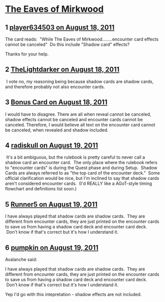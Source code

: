 # [The Eaves of Mirkwood](https://community.fantasyflightgames.com/topic/51790-the-eaves-of-mirkwood/)

## 1 [player634503 on August 18, 2011](https://community.fantasyflightgames.com/topic/51790-the-eaves-of-mirkwood/?do=findComment&comment=516690)

The card reads:  "While The Eaves of Mirkwood........encounter card effects cannot be canceled"  Do this include "Shadow card" effects?

Thanks for your help.

## 2 [TheLightdarker on August 18, 2011](https://community.fantasyflightgames.com/topic/51790-the-eaves-of-mirkwood/?do=findComment&comment=516693)

 I vote no, my reasoning being because shadow cards are shadow cards, and therefore probably not also encounter cards.

## 3 [Bonus Card on August 18, 2011](https://community.fantasyflightgames.com/topic/51790-the-eaves-of-mirkwood/?do=findComment&comment=516769)

I would have to disagree. There are all when reveal cannot be canceled, shadow effects cannot be canceled and encounter cards cannot be canceled. Therefore, I would believe all text on the encounter card cannot be canceled, when revealed and shadow included.

## 4 [radiskull on August 19, 2011](https://community.fantasyflightgames.com/topic/51790-the-eaves-of-mirkwood/?do=findComment&comment=516813)

 It's a bit ambiguous, but the rulebook is pretty careful to never call a shadow card an encounter card.  The only place where the rulebook refers to "encounter cards" is during the Quest phase and during Setup.  Shadow Cards are always referred to as "the top card of the encounter deck."  Some official clarification would be nice, but I'm inclined to say that shadow cards aren't considered encounter cards.  (I'd REALLY like a AGoT-style timing flowchart and definitions list soon.)

## 5 [Runner5 on August 19, 2011](https://community.fantasyflightgames.com/topic/51790-the-eaves-of-mirkwood/?do=findComment&comment=516815)

I have always played that shadow cards are shadow cards.  They are different from encounter cards, they are just printed on the encounter cards to save us from having a shadow card deck and encounter card deck.  Don't know if that's correct but it's how I understand it.

## 6 [pumpkin on August 19, 2011](https://community.fantasyflightgames.com/topic/51790-the-eaves-of-mirkwood/?do=findComment&comment=516938)

Avalanche said:

I have always played that shadow cards are shadow cards.  They are different from encounter cards, they are just printed on the encounter cards to save us from having a shadow card deck and encounter card deck.  Don't know if that's correct but it's how I understand it.



Yep I'd go with this intepretation - shadow effects are not included.

